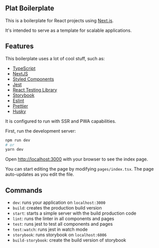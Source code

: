 ## Plat Boilerplate
This is a boilerplate for React projects using [Next.js](https://nextjs.org/).

It's intended to serve as a template for scalable applications.

## Features
This boilerplate uses a lot of cool stuff, such as:

- [TypeScript](https://www.typescriptlang.org/)
- [NextJS](https://nextjs.org/)
- [Styled Components](https://styled-components.com/)
- [Jest](https://jestjs.io/)
- [React Testing Library](https://testing-library.com/docs/react-testing-library/intro)
- [Storybook](https://storybook.js.org/)
- [Eslint](https://eslint.org/)
- [Prettier](https://prettier.io/)
- [Husky](https://github.com/typicode/husky)

It is configured to run with SSR and PWA capabilities.

First, run the development server:

```bash
npm run dev
# or
yarn dev
```

Open [http://localhost:3000](http://localhost:3000) with your browser to see the index page.

You can start editing the page by modifying `pages/index.tsx`. The page auto-updates as you edit the file.

## Commands
- `dev`: runs your application on `localhost:3000`
- `build`: creates the production build version
- `start`: starts a simple server with the build production code
- `lint`: runs the linter in all components and pages
- `test`: runs jest to test all components and pages
- `test:watch`: runs jest in watch mode
- `storybook`: runs storybook on `localhost:6006`
- `build-storybook`: create the build version of storybook